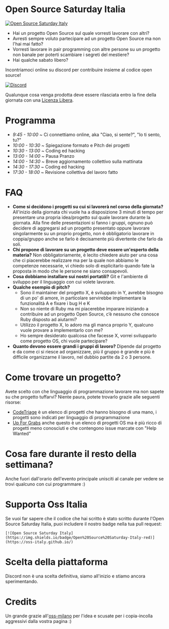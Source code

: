 # Open Source Saturday Italia
[![Open Source Saturday Italy](https://img.shields.io/badge/Open%20Source%20Saturday-Italy-red)](https://oss-italy.github.io/)

- Hai un progetto Open Source sul quale vorresti lavorare con altri?
- Avresti sempre voluto partecipare ad un progetto Open Source ma non l'hai mai
  fatto?
- Vorresti lavorare in pair programming con altre persone su un progetto non
  banale per poterti scambiare i segreti del mestiere?
- Hai qualche sabato libero?

Incontriamoci online su discord per contribuire insieme al codice open source!

[![Discord](https://discordapp.com/api/guilds/688392679892975619/widget.png?style=banner3)](https://discord.gg/Vg5f7j)

Qualunque cosa venga prodotta deve essere rilasciata entro la fine della
giornata con una [Licenza Libera](https://opensource.org/licenses).

# Programma

-  *9:45 - 10:00* ~ Ci connettiamo online, aka "Ciao, si sente?", "Io ti sento, tu?"
- *10:00 - 10:30* ~ Spiegazione formato e Pitch dei progetti
- *10:30 - 13:00* ~ Coding ed hacking
- *13:00 - 14:00* ~ Pausa Pranzo
- *14:00 - 14:30* ~ Breve aggiornamento collettivo sulla mattinata
- *14:30 - 17:30* ~ Coding ed hacking
- *17:30 - 18:00* ~ Revisione collettiva del lavoro fatto

# FAQ

- **Come si decidono i progetti su cui si lavorerà nel corso della giornata?**
  All'inizio della giornata chi vuole ha a disposizione 3 minuti di tempo per
  presentare una propria idea/progetto sul quale lavorare durante la giornata.
  Alla fine delle presentazioni si fanno i gruppi, ognuno può decidere di
  aggregarsi ad un progetto presentato oppure lavorare singolarmente su un
  proprio progetto, non è obbligatorio lavorare in coppia/gruppo anche se farlo
  è decisamente più divertente che farlo da soli.
- **Chi propone di lavorare su un progetto deve essere un'esperto della
  materia?** Non obbligatoriamente, è lecito chiedere aiuto per una cosa che ci
  piacerebbe realizzare ma per la quale non abbiamo le competenze necessarie, vi
  chiedo solo di esplicitarlo quando fate la proposta in modo che le persone ne
  siano consapevoli.
- **Cosa dobbiamo installare sui nostri portatili?** Git e l'ambiente di
  sviluppo per il linguaggio con cui volete lavorare.
- **Qualche esempio di pitch?**
  - Sono il maintainer del progetto X, è sviluppato in Y, avrebbe bisogno di un
    po' di amore, in particolare servirebbe implementare la funzionalità A e
    fixare i bug H e K
  - Non so niente di Ruby ma mi piacerebbe imparare iniziando a contribuire ad
    un progetto Open Source, c’è nessuno che conosce Ruby disposto ad aiutarmi?
  - Utilizzo il progetto X, lo adoro ma gli manca proprio Y, qualcuno vuole
    provare a implementarlo con me?
  - Ho sempre desiderato qualcosa che facesse X, vorrei svilupparlo come
    progetto OS, chi vuole partecipare?
- **Quanto devono essere grandi i gruppi di lavoro?** Dipende dal progetto e da
  come ci si riesce ad organizzare, più il gruppo è grande e più è difficile
  organizzarne il lavoro, nel dubbio partite da 2 o 3 persone.

# Come trovare un progetto?
Avete scelto con che linguaggio di programmazione lavorare ma non sapete su che
progetto tuffarvi? Niente paura, potete trovarlo grazie alle seguenti risorse:
  - [CodeTriage](https://www.codetriage.com/) è un elenco di progetti che hanno
  bisogno di una mano, i progetti sono indicati per linguaggio di programmazione
  - [Up For Grabs](https://up-for-grabs.net/) anche questo è un elenco di
  progetti OS ma è più ricco di progetti meno conosciuti e che contengono issue
  marcate con "Help Wanted"

# Cosa fare durante il resto della settimana?
Anche fuori dall'orario dell'evento principale unisciti al canale per vedere se trovi qualcuno con cui programmare :)

# Supporta Oss Italia
Se vuoi far sapere che il codice che hai scritto è stato scritto durante l'Open
Source Saturday Italia, puoi includere il nostro badge nella tua pull request:
```
[![Open Source Saturday Italy](https://img.shields.io/badge/Open%20Source%20Saturday-Italy-red)](https://oss-italy.github.io/)
```

# Scelta della piattaforma
Discord non è una scelta definitiva, siamo all'inizio e stiamo ancora sperimentando.

# Credits
Un grande grazie
all'[oss-milano](https://www.meetup.com/Open-Source-Saturday-Milano/pages/14122902/FAQ/)
per l'idea e scusate per i copia-incolla aggressivi dalla vostra pagina :)
